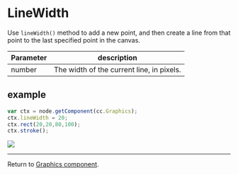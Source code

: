 # LineWidth

Use `lineWidth()` method to add a new point, and then create a line from that point to the last specified point in the canvas.

| Parameter | description
| -------------- | ----------- |
| number | The width of the current line, in pixels.

## example

```javascript
var ctx = node.getComponent(cc.Graphics);
ctx.lineWidth = 20;
ctx.rect(20,20,80,100);
ctx.stroke();
```

<a href="graphics/lineWidth.png"><img src="graphics/lineWidth.png"></a>

<hr>

Return to [Graphics component](index.md).
